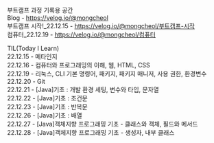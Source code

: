 부트캠프 과정 기록용 공간  
Blog - https://velog.io/@mongcheol  
부트캠프 시작!_22.12.15 - https://velog.io/@mongcheol/부트캠프-시작  
컴퓨터_22.12.19 - https://velog.io/@mongcheol/컴퓨터

TIL(Today I Learn)  
22.12.15 - 메타인지  
22.12.16 - 컴퓨터와 프로그래밍의 이해, 웹, HTML, CSS  
22.12.19 - 리눅스, CLI 기본 명령어, 패키지, 패키지 매니저, 사용 권한, 환경변수  
22.12.20 - Git  
22.12.21 - [Java]기초 : 개발 환경 세팅, 변수와 타입, 문자열  
22.12.22 - [Java]기초 : 조건문  
22.12.23 - [Java]기초 : 반복문  
22.12.26 - [Java]기초 : 배열  
22.12.27 - [Java]객체지향 프로그래밍 기초 - 클래스와 객체, 필드와 메서드  
22.12.28 - [Java]객체지향 프로그래밍 기초 - 생성자, 내부 클래스  
